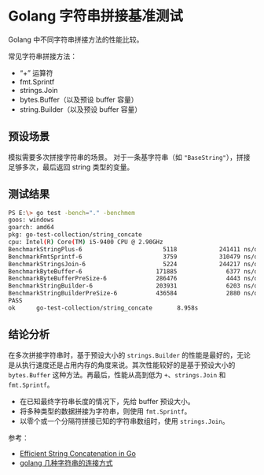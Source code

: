 # Golang 字符串拼接基准测试

Golang 中不同字符串拼接方法的性能比较。

常见字符串拼接方法：

- “+” 运算符
- fmt.Sprintf
- strings.Join
- bytes.Buffer（以及预设 buffer 容量）
- string.Builder（以及预设 buffer 容量）

## 预设场景

模拟需要多次拼接字符串的场景。
对于一条基字符串（如 `"BaseString"`），拼接足够多次，最后返回 string 类型的变量。

## 测试结果

```bash
PS E:\> go test -bench="." -benchmem
goos: windows
goarch: amd64
pkg: go-test-collection/string_concate
cpu: Intel(R) Core(TM) i5-9400 CPU @ 2.90GHz
BenchmarkStringPlus-6                       5118            241411 ns/op         1606811 B/op        499 allocs/op
BenchmarkFmtSprintf-6                       3759            310479 ns/op         1625079 B/op       1500 allocs/op
BenchmarkStringsJoin-6                      5224            244217 ns/op         1606826 B/op        500 allocs/op
BenchmarkByteBuffer-6                     171885              6377 ns/op           25872 B/op          9 allocs/op
BenchmarkByteBufferPreSize-6              286476              4443 ns/op           12288 B/op          2 allocs/op
BenchmarkStringBuilder-6                  203931              6203 ns/op           26736 B/op         14 allocs/op
BenchmarkStringBuilderPreSize-6           436584              2880 ns/op            6144 B/op          1 allocs/op
PASS
ok      go-test-collection/string_concate       8.958s
```

## 结论分析

在多次拼接字符串时，基于预设大小的 `strings.Builder` 的性能是最好的，无论是从执行速度还是占用内存的角度来说。其次性能较好的是基于预设大小的 `bytes.Buffer` 这种方法。再最后，性能从高到低为 `+`、`strings.Join` 和 `fmt.Sprintf`。

- 在已知最终字符串长度的情况下，先给 buffer 预设大小。
- 将多种类型的数据拼接为字符串，则使用 `fmt.Sprintf`。
- 以零个或一个分隔符拼接已知的字符串数组时，使用 `strings.Join`。


参考：

- [Efficient String Concatenation in Go](https://hermanschaaf.com/efficient-string-concatenation-in-go/)
- [golang 几种字符串的连接方式](https://segmentfault.com/a/1190000012978989)
